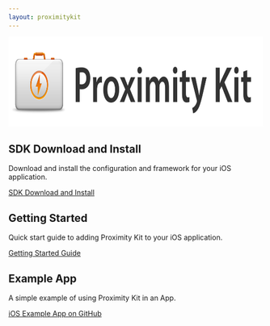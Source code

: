 ```yaml
---
layout: proximitykit
---
```


<img style="width:800px;height:178px;" src="/img/proximitykit-logo.png" />

## SDK Download and Install

Download and install the configuration and framework for your iOS application.

<a class="btn" href="http://proximitykit.com/download">SDK Download and Install</a>

## Getting Started

Quick start guide to adding Proximity Kit to your iOS application.

<a class="btn" href="gettingstarted">Getting Started Guide</a>

## Example App

A simple example of using Proximity Kit in an App.

<a class="btn" href="https://github.com/RadiusNetworks/proximity-kit-ios-example">iOS Example App on GitHub</a>


